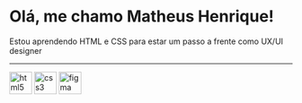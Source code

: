 # Olá, me chamo Matheus Henrique!

<p> Estou aprendendo HTML e CSS para estar um passo a frente como UX/UI designer</p> 

<hr>

<div style="display: inline_block">
<img src="https://cdn-icons-png.flaticon.com/512/5968/5968267.png" alt="html5" width="40" height="40" backgroundcolor="#ffffff"/>
<img src="https://cdn-icons-png.flaticon.com/512/5968/5968242.png" alt="css3" width="40" height="40" backgroundcolor="#ffffff"/>
<img src="https://cdn-icons-png.flaticon.com/512/5968/5968705.png" alt="figma" width="40" height="40" backgroundcolor="#ffffff"/>
<div>


